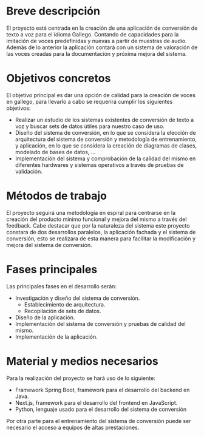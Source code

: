 # Breve descripción
El proyecto está centrada en la creación de una aplicación de conversión de texto a voz para el idioma Gallego. Contando de capacidades para la imitación de voces predefinidas y nuevas a partir de muestras de audio.
Además de lo anterior la aplicación contará con un sistema de valoración de las voces creadas para la documentación y próxima mejora del sistema.
# Objetivos concretos
El objetivo principal es dar una opción de calidad para la creación de voces en gallego, para llevarlo a cabo se requerirá cumplir los siguientes objetivos:
- Realizar un estudio de los sistemas existentes de conversión de texto a voz y buscar sets de datos útiles para nuestro caso de uso.
- Diseño del sistema de conversión, en lo que se considera la elección de arquitectura del sistema de conversión y metodología de entrenamiento, y aplicación, en lo que se considera la creación de diagramas de clases, modelado de bases de datos, ...
- Implementación del sistema y comprobación de la calidad del mismo en diferentes hardwares y sistemas operativos a través de pruebas de validación.
# Métodos de trabajo
El proyecto seguirá una metodología en espiral para centrarse en la creación del producto mínimo funcional y mejora del mismo a través del feedback. Cabe destacar que por la naturaleza del sistema este proyecto constara de dos desarrollos paralelos, la aplicación fachada y el sistema de conversión, esto se realizara de esta manera para facilitar la modificación y mejora del sistema de conversión.
# Fases principales
Las principales fases en el desarrollo serán:
- Investigación y diseño del sistema de conversión.
	- Establecimiento de arquitectura.
	- Recopilación de sets de datos.
- Diseño de la aplicación.
- Implementación del sistema de conversión y pruebas de calidad del mismo.
- Implementación de la aplicación.
# Material y medios necesarios
Para la realización del proyecto se hará uso de lo siguiente:
- Framework Spring Boot, framework para el desarrollo del backend en Java.
- Next.js, framework para el desarrollo del frontend en JavaScript.
- Python, lenguaje usado para el desarrollo del sistema de conversión

Por otra parte para el entrenamiento del sistema de conversión puede ser necesario el acceso a equipos de altas prestaciones.